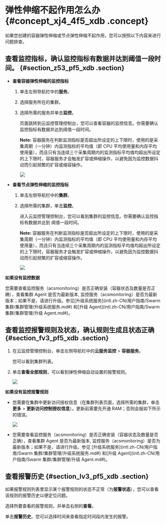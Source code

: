 # 弹性伸缩不起作用怎么办 {#concept_xj4_4f5_xdb .concept}

如果您创建的容器弹性伸缩或节点弹性伸缩不起作用，您可以按照以下内容来进行问题排查。

## 查看监控指标，确认监控指标有数据并达到阈值一段时间。 {#section_z53_pf5_xdb .section}

-   **查看容器弹性伸缩的监控指标**
    1.  单击左侧导航栏中的**服务**。
    2.  选择服务所在的集群。
    3.  选择所需的服务并单击**监控**。

        页面跳转到云监控管理控制台，您可以查看容器的监控信息。你需要确认监控指标有数据并达到阈值一段时间。

        **Note:** 容器服务在判断监测指标是否超出所设定的上下限时，使用的是采集周期（一分钟）内监测指标的平均值（即 CPU 平均使用量和内存平均使用量），而且只有当连续三个采集周期内的监测指标平均值均超出所设定的上下限时，容器服务才会触发扩容或伸缩操作，以避免因为监控数据抖动而引起频繁的扩容或缩容操作。

        ![](http://static-aliyun-doc.oss-cn-hangzhou.aliyuncs.com/assets/img/7094/5386_zh-CN.png)

-   **查看节点弹性伸缩的监控指标**
    1.  单击左侧导航栏中的**集群**。
    2.  选择所需的集群，单击**监控**。

        进入云监控管理控制台，您可以看到集群的监控信息。你需要确认监控指标有数据并达到 阈值一段时间。

        **Note:** 容器服务在判断监测指标是否超出所设定的上下限时，使用的是采集周期（一分钟）内监测指标的平均值（即 CPU 平均使用量和内存平均使用量），而且只有当连续三个采集周期内的监测指标平均值均超出所设定的上下限时，容器服务才会触发扩容或伸缩操作，以避免因为监控数据抖动而引起频繁的扩容或缩容操作。

        ![](http://static-aliyun-doc.oss-cn-hangzhou.aliyuncs.com/assets/img/7094/5389_zh-CN.png)


**如果没有监控数据**

您需要查看监控服务（acsmonitoring）是否正确安装（容器状态及数量是否正确），查看集群 Agent 是否为最新版本, 监控服务（acsmonitoring）是否为最新版本；如果不是，请进行升级。参见[升级系统服务](intl.zh-CN/用户指南/Swarm 集群/集群管理/升级系统服务.md#) 和[升级 Agent](intl.zh-CN/用户指南/Swarm 集群/集群管理/升级 Agent.md#)。

## 查看监控报警规则及状态，确认规则生成且状态正确 {#section_fv3_pf5_xdb .section}

1.  在云监控管理控制台，单击左侧导航栏中的**云服务监控** \> **容器服务**。

    您可以看到集群列表。

     

2.  单击**查看全部规则**，可以看到弹性伸缩自动设置的报警规则。

    ![](http://static-aliyun-doc.oss-cn-hangzhou.aliyuncs.com/assets/img/7094/5398_zh-CN.png)


**如果没有监控报警规则**

-   您需要在集群中更新访问授权信息（在集群列表页面，选择所需的集群，单击**更多** \> **更新访问控制授权信息**）。更新前需要先开通 RAM；否则会报如下所示的错误。

    ![](http://static-aliyun-doc.oss-cn-hangzhou.aliyuncs.com/assets/img/7094/5401_zh-CN.png)

-   您需要查看监控服务（acsmonitoring）是否正确安装（容器状态及数量是否正确），查看集群 Agent 是否为最新版本, 监控服务（acsmonitoring）是否为最新版本；如果不是，请进行升级。参见 [升级系统服务](intl.zh-CN/用户指南/Swarm 集群/集群管理/升级系统服务.md#) 和[升级 Agent](intl.zh-CN/用户指南/Swarm 集群/集群管理/升级 Agent.md#)。

## 查看报警历史 {#section_lv3_pf5_xdb .section}

如果报警规则列表里显示某个报警规则的状态不正常（为**报警状态**），您可以查看该规则的报警历史以便定位问题。

选择所要查看的报警规则，并单击右侧的**查看**。

 

单击**报警历史**。您可以选择时间来查看指定时间段内发生的报警。

 

